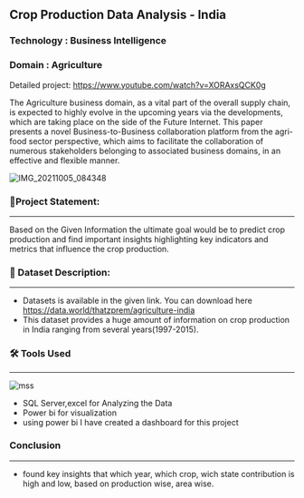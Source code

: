 ##  Crop Production Data Analysis - India
### Technology : Business Intelligence
### Domain : Agriculture

Detailed project: https://www.youtube.com/watch?v=XORAxsQCK0g

The Agriculture business domain, as a vital part of the overall supply chain, is expected 
to highly evolve in the upcoming years via the developments, which are taking place on 
the side of the Future Internet. This paper presents a novel Business-to-Business 
collaboration platform from the agri-food sector perspective, which aims to facilitate the 
collaboration of numerous stakeholders belonging to associated business domains, in an 
effective and flexible manner.

![IMG_20211005_084348](https://user-images.githubusercontent.com/79318960/138582289-54be5e0c-6233-4411-a5e8-a562a70dbbb7.JPG)

### 📝Project Statement:
__________________________________

Based on the Given  Information the ultimate goal would be to predict crop 
production and find important insights highlighting key indicators and metrics that 
influence the crop production.

 
 ### 📌 Dataset Description:
 ___________________________________
 
  - Datasets is available in the given link. You can download here https://data.world/thatzprem/agriculture-india 
  - This dataset provides a huge amount of information on crop production in India ranging 
    from several years(1997-2015).
  
 ### 🛠 Tools Used
 _________________

 ![mss](https://user-images.githubusercontent.com/79318960/137679658-83858a89-2c34-456b-b789-e7d3f63423f5.png)
 
 - SQL Server,excel  for Analyzing the Data
 - Power bi for visualization
 - using power bi I have created a dashboard for this project

### Conclusion 
__________________________________
- found key insights that  which year, which crop, wich state contribution is high and low, based on production wise, area wise.
 
 

 





 
















 


 



 
